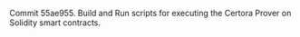 Commit 55ae955.                    Build and Run scripts for executing the Certora Prover on Solidity smart contracts.